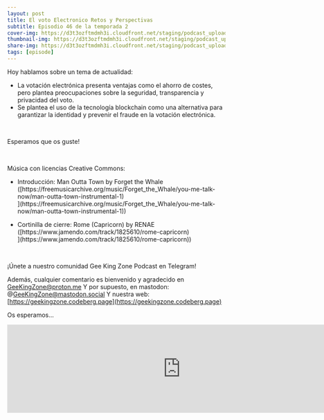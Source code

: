 ```yaml
---
layout: post
title: El voto Electronico Retos y Perspectivas
subtitle: Episodio 46 de la temporada 2
cover-img: https://d3t3ozftmdmh3i.cloudfront.net/staging/podcast_uploaded_episode/14743809/14743809-1686497958277-20d37919f922a.jpg
thumbnail-img: https://d3t3ozftmdmh3i.cloudfront.net/staging/podcast_uploaded_episode/14743809/14743809-1686497958277-20d37919f922a.jpg
share-img: https://d3t3ozftmdmh3i.cloudfront.net/staging/podcast_uploaded_episode/14743809/14743809-1686497958277-20d37919f922a.jpg
tags: [episode]
---
```


<p>Hoy hablamos sobre un tema de actualidad:</p>
<ul>
 <li>La votación electrónica presenta ventajas como el ahorro de costes, pero plantea preocupaciones sobre la seguridad, transparencia y privacidad del voto.</li>
 <li>Se plantea el uso de la tecnología blockchain como una alternativa para garantizar la identidad y prevenir el fraude en la votación electrónica.</li>
</ul>
<p><br /></p>
<p>Esperamos que os guste!</p>
<p><br /></p>
<p>Música con licencias Creative Commons:</p>
<ul>
  <li>Introducción: Man Outta Town by Forget the Whale ([https://freemusicarchive.org/music/Forget_the_Whale/you-me-talk-now/man-outta-town-instrumental-1)</li>](https://freemusicarchive.org/music/Forget_the_Whale/you-me-talk-now/man-outta-town-instrumental-1)</li>)
</ul>
<ul>
  <li>Cortinilla de cierre: Rome (Capricorn) by RENAE ([https://www.jamendo.com/track/1825610/rome-capricorn)</li>](https://www.jamendo.com/track/1825610/rome-capricorn)</li>)
</ul>
<p><br /></p>
<p>¡Únete a nuestro comunidad Gee King Zone Podcast en Telegram!

Además, cualquier comentario es bienvenido y agradecido en GeeKingZone@proton.me
Y por supuesto, en mastodon: @GeeKingZone@mastodon.social
Y nuestra web: [https://geekingzone.codeberg.page](https://geekingzone.codeberg.page)

Os esperamos...</p>
<iframe src='https://podcasters.spotify.com/pod/show/geekingzone/episodes/El-voto-Electrnico-Retos-y-Perspectivas-e25j1p6' height='204px' width='800px' frameborder='0' scrolling='no'></iframe>